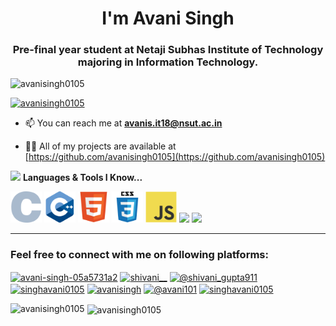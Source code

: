 <h1 align="center">I'm Avani Singh</h1>
<h3 align="center">Pre-final year student at Netaji Subhas Institute of Technology majoring in Information Technology.</h3>

<p align="left"> <img src="https://komarev.com/ghpvc/?username=avanisingh0105&label=Profile%20views&color=0e75b6&style=flat" alt="avanisingh0105" /> </p>

<p align="left"> <a href="https://github.com/ryo-ma/github-profile-trophy"><img src="https://github-profile-trophy.vercel.app/?username=avanisingh0105" alt="avanisingh0105" /></a> </p>

- 📫 You can reach me at **avanis.it18@nsut.ac.in**

- 👨‍💻 All of my projects are available at [https://github.com/avanisingh0105](https://github.com/avanisingh0105)

<img src="https://media.giphy.com/media/ObNTw8Uzwy6KQ/giphy.gif" width="30px">&nbsp;**Languages & Tools I Know...**
<p align="left">
  

  <img height="50" src="https://raw.githubusercontent.com/devicons/devicon/master/icons/c/c-original.svg"> 
  <img height="50" src="https://raw.githubusercontent.com/devicons/devicon/master/icons/cplusplus/cplusplus-original.svg">
  <img height="50" src="https://raw.githubusercontent.com/devicons/devicon/master/icons/html5/html5-original.svg">
   <img height="50" src="https://raw.githubusercontent.com/devicons/devicon/master/icons/css3/css3-original-wordmark.svg">
  <img height="50" src="https://raw.githubusercontent.com/devicons/devicon/master/icons/javascript/javascript-original.svg"> 
   <img height="50" src="https://github.com/uannabi/-/blob/master/resource/git.svg"> 
  <img height="50" src="https://github.com/uannabi/-/blob/master/resource/linux-ar21.svg"> 

  <hr>


<h3 align="left">Feel free to connect with me on following platforms:</h3>
<p>
<a href="https://www.linkedin.com/in/avani-singh-05a5731a2/" target="blank"><img align="center" src="https://cdn.jsdelivr.net/npm/simple-icons@3.0.1/icons/linkedin.svg" alt="avani-singh-05a5731a2" height="30" width="40" /></a>
<a href="https://www.codechef.com/users/avanisingh" target="blank"><img align="center" src="https://cdn.jsdelivr.net/npm/simple-icons@3.1.0/icons/codechef.svg" alt="shivani__" height="30" width="40" /></a>
<a href="https://www.hackerrank.com/@avanisingh" target="blank"><img align="center" src="https://cdn.jsdelivr.net/npm/simple-icons@3.0.1/icons/hackerrank.svg" alt="@shivani_gupta911" height="30" width="40" /></a>
<a href="https://codeforces.com/profile/singhavani0105" target="blank"><img align="center" src="https://cdn.jsdelivr.net/npm/simple-icons@3.0.1/icons/codeforces.svg" alt="singhavani0105" height="30" width="40" /></a>
<a href="https://leetcode.com/avanisingh/" target="blank"><img align="center" src="https://cdn.jsdelivr.net/npm/simple-icons@3.0.1/icons/leetcode.svg" alt="avanisingh" height="30" width="40" /></a>
<a href="http://www.hackerearth.com/@avani101" target="blank"><img align="center" src="https://cdn.jsdelivr.net/npm/simple-icons@3.0.1/icons/hackerearth.svg" alt="@avani101" height="30" width="40" /></a>
<a href="https://auth.geeksforgeeks.org/user/singhavani0105" target="blank"><img align="center" src="https://cdn.jsdelivr.net/npm/simple-icons@3.0.1/icons/geeksforgeeks.svg" alt="singhavani0105" height="30" width="40" /></a>
</p>

<p align="left"><img align="left" src="https://github-readme-stats.vercel.app/api/top-langs?username=avanisingh0105&show_icons=true&locale=en&layout=compact" alt="avanisingh0105" /></p>

<p align="left">&nbsp;<img align="center" src="https://github-readme-stats.vercel.app/api?username=avanisingh0105&show_icons=true&locale=en" alt="avanisingh0105" /></p>
